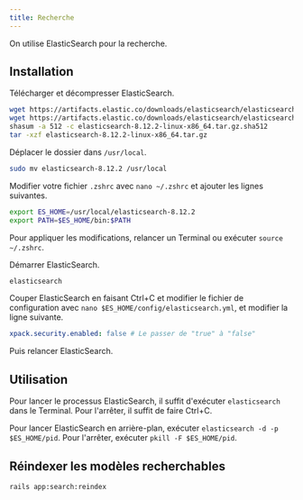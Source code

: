 ```yaml
---
title: Recherche
---
```


On utilise ElasticSearch pour la recherche.

## Installation

Télécharger et décompresser ElasticSearch.

```bash
wget https://artifacts.elastic.co/downloads/elasticsearch/elasticsearch-8.12.2-linux-x86_64.tar.gz
wget https://artifacts.elastic.co/downloads/elasticsearch/elasticsearch-8.12.2-linux-x86_64.tar.gz.sha512
shasum -a 512 -c elasticsearch-8.12.2-linux-x86_64.tar.gz.sha512
tar -xzf elasticsearch-8.12.2-linux-x86_64.tar.gz
```

Déplacer le dossier dans `/usr/local`.

```bash
sudo mv elasticsearch-8.12.2 /usr/local
```

Modifier votre fichier `.zshrc` avec `nano ~/.zshrc` et ajouter les lignes suivantes.

```bash
export ES_HOME=/usr/local/elasticsearch-8.12.2
export PATH=$ES_HOME/bin:$PATH
```

Pour appliquer les modifications, relancer un Terminal ou exécuter `source ~/.zshrc`.

Démarrer ElasticSearch.

```bash
elasticsearch
```

Couper ElasticSearch en faisant Ctrl+C et modifier le fichier de configuration avec `nano $ES_HOME/config/elasticsearch.yml`, et modifier la ligne suivante.

```yml
xpack.security.enabled: false # Le passer de "true" à "false"
```

Puis relancer ElasticSearch.

## Utilisation

Pour lancer le processus ElasticSearch, il suffit d'exécuter `elasticsearch` dans le Terminal. Pour l'arrêter, il suffit de faire Ctrl+C.

Pour lancer ElasticSearch en arrière-plan, exécuter `elasticsearch -d -p $ES_HOME/pid`. Pour l'arrêter, exécuter `pkill -F $ES_HOME/pid`.

## Réindexer les modèles recherchables

```bash
rails app:search:reindex
```
